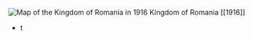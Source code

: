 
![Map of the Kingdom of Romania in 1916](https://nzhistory.govt.nz/files/styles/fullsize/public/romania-map-1000.jpg?itok=5eqULY9r)
Kingdom of Romania [[1916]]

- t